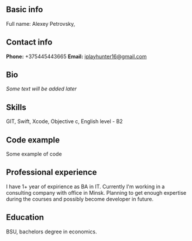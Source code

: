 ## Basic info
Full name: Alexey Petrovsky, <Position>

## Contact info
**Phone:** +375445443665
**Email:** iplayhunter16@gmail.com

## Bio
*Some text will be added later*

## Skills
GIT, Swift, Xcode, Objective c, English level - B2

## Code example
Some example of code

## Professional experience
I have 1+ year of expirience as BA in IT. Currently I'm working in a consulting company with office in Minsk. Planning to get enough expertise during the courses and possibly become developer in future.

## Education
BSU, bachelors degree in economics.



